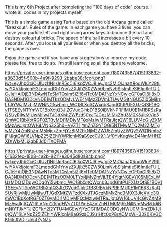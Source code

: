 This is my 6th Project after completing the "100 days of code" course. I wrote all codes in my projects myself.

This is a simple game using Turtle based on the old Arcane game called "Breakout".
Rules of the game: In each game you have 3 lives. you can move your paddle left and right using arrow keys to bounce the ball and destroy colourful bricks.
The speed of the ball increases a bit every 10 seconds.
After you loose all your lives or when you destroy all the bricks, the game is over. 

Enjoy the game and if you have any suggestions to improve my code, please feel free to do so. 
I'm still learning so all the tips are welcome.

https://private-user-images.githubusercontent.com/180743587/415193832-a8633d5f-500b-4e9f-9293-2babe38c1cc4.png?jwt=eyJhbGciOiJIUzI1NiIsInR5cCI6IkpXVCJ9.eyJpc3MiOiJnaXRodWIuY29tIiwiYXVkIjoicmF3LmdpdGh1YnVzZXJjb250ZW50LmNvbSIsImtleSI6ImtleTUiLCJleHAiOjE3NDAwNTc5MTQsIm5iZiI6MTc0MDA1NzYxNCwicGF0aCI6Ii8xODA3NDM1ODcvNDE1MTkzODMyLWE4NjMzZDVmLTUwMGItNGU5Zi05MjkzLTJiYWJlMzhjMWNjNC5wbmc_WC1BbXotQWxnb3JpdGhtPUFXUzQtSE1BQy1TSEEyNTYmWC1BbXotQ3JlZGVudGlhbD1BS0lBVkNPRFlMU0E1M1BRSzRaQSUyRjIwMjUwMjIwJTJGdXMtZWFzdC0xJTJGczMlMkZhd3M0X3JlcXVlc3QmWC1BbXotRGF0ZT0yMDI1MDIyMFQxMzIwMTRaJlgtQW16LUV4cGlyZXM9MzAwJlgtQW16LVNpZ25hdHVyZT1jYmZhZGY1OGI5NTMwMTQ2M2ZlMTgwMzY4ZmNhZmM5MjcxZmFjYzBlM2RkNjM2ZWU5ZmUyZWQyYWQ1NmI5ZjFjJlgtQW16LVNpZ25lZEhlYWRlcnM9aG9zdCJ9.1_Vf0YvKugWcD4NmMHHZXDtWIxMLj2gbEJd0ITXOFMA

https://private-user-images.githubusercontent.com/180743587/415193834-61632fec-18b8-4a2b-9211-e3045d80884b.png?jwt=eyJhbGciOiJIUzI1NiIsInR5cCI6IkpXVCJ9.eyJpc3MiOiJnaXRodWIuY29tIiwiYXVkIjoicmF3LmdpdGh1YnVzZXJjb250ZW50LmNvbSIsImtleSI6ImtleTUiLCJleHAiOjE3NDAwNTc5MTQsIm5iZiI6MTc0MDA1NzYxNCwicGF0aCI6Ii8xODA3NDM1ODcvNDE1MTkzODM0LTYxNjMyZmVjLTE4YjgtNGEyYi05MjExLWUzMDQ1ZDgwODg0Yi5wbmc_WC1BbXotQWxnb3JpdGhtPUFXUzQtSE1BQy1TSEEyNTYmWC1BbXotQ3JlZGVudGlhbD1BS0lBVkNPRFlMU0E1M1BRSzRaQSUyRjIwMjUwMjIwJTJGdXMtZWFzdC0xJTJGczMlMkZhd3M0X3JlcXVlc3QmWC1BbXotRGF0ZT0yMDI1MDIyMFQxMzIwMTRaJlgtQW16LUV4cGlyZXM9MzAwJlgtQW16LVNpZ25hdHVyZT01YmE4ZmZhNTM0MjhkNjllNmMwMTdjNmNiYTJkYTJiZGFkY2I2YTU4MGEwYjYzOGI1MDA0ODQyNWU0MjRmZDk1JlgtQW16LVNpZ25lZEhlYWRlcnM9aG9zdCJ9.riHfc0oP8rXOMpWH3320KVGCK0i50IVDj-UnctZyNZk

